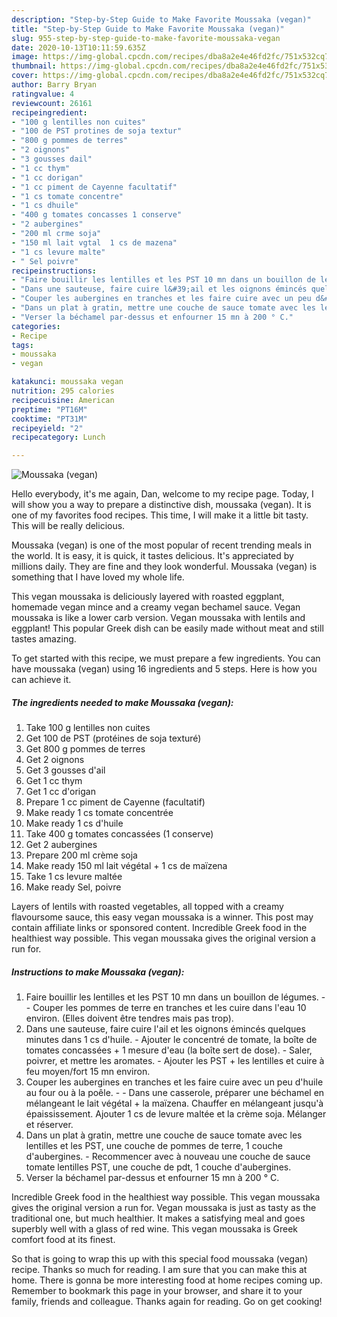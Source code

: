 ```yaml
---
description: "Step-by-Step Guide to Make Favorite Moussaka (vegan)"
title: "Step-by-Step Guide to Make Favorite Moussaka (vegan)"
slug: 955-step-by-step-guide-to-make-favorite-moussaka-vegan
date: 2020-10-13T10:11:59.635Z
image: https://img-global.cpcdn.com/recipes/dba8a2e4e46fd2fc/751x532cq70/moussaka-vegan-photo-principale-de-la-recette.jpg
thumbnail: https://img-global.cpcdn.com/recipes/dba8a2e4e46fd2fc/751x532cq70/moussaka-vegan-photo-principale-de-la-recette.jpg
cover: https://img-global.cpcdn.com/recipes/dba8a2e4e46fd2fc/751x532cq70/moussaka-vegan-photo-principale-de-la-recette.jpg
author: Barry Bryan
ratingvalue: 4
reviewcount: 26161
recipeingredient:
- "100 g lentilles non cuites"
- "100 de PST protines de soja textur"
- "800 g pommes de terres"
- "2 oignons"
- "3 gousses dail"
- "1 cc thym"
- "1 cc dorigan"
- "1 cc piment de Cayenne facultatif"
- "1 cs tomate concentre"
- "1 cs dhuile"
- "400 g tomates concasses 1 conserve"
- "2 aubergines"
- "200 ml crme soja"
- "150 ml lait vgtal  1 cs de mazena"
- "1 cs levure malte"
- " Sel poivre"
recipeinstructions:
- "Faire bouillir les lentilles et les PST 10 mn dans un bouillon de légumes.  Couper les pommes de terre en tranches et les cuire dans l&#39;eau 10 environ. (Elles doivent être tendres mais pas trop)."
- "Dans une sauteuse, faire cuire l&#39;ail et les oignons émincés quelques minutes dans 1 cs d&#39;huile. Ajouter le concentré de tomate, la boîte de tomates concassées + 1 mesure d&#39;eau (la boîte sert de dose). Saler, poivrer, et mettre les aromates. Ajouter les PST + les lentilles et cuire à feu moyen/fort 15 mn environ."
- "Couper les aubergines en tranches et les faire cuire avec un peu d&#39;huile au four ou à la poêle.  Dans une casserole, préparer une béchamel en mélangeant le lait végétal + la maïzena. Chauffer en mélangeant jusqu&#39;à épaississement. Ajouter 1 cs de levure maltée et la crème soja. Mélanger et réserver."
- "Dans un plat à gratin, mettre une couche de sauce tomate avec les lentilles et les PST, une couche de pommes de terre, 1 couche d&#39;aubergines. Recommencer avec à nouveau une couche de sauce tomate lentilles PST, une couche de pdt, 1 couche d&#39;aubergines."
- "Verser la béchamel par-dessus et enfourner 15 mn à 200 ° C."
categories:
- Recipe
tags:
- moussaka
- vegan

katakunci: moussaka vegan 
nutrition: 295 calories
recipecuisine: American
preptime: "PT16M"
cooktime: "PT31M"
recipeyield: "2"
recipecategory: Lunch

---
```



![Moussaka (vegan)](https://img-global.cpcdn.com/recipes/dba8a2e4e46fd2fc/751x532cq70/moussaka-vegan-photo-principale-de-la-recette.jpg)

Hello everybody, it's me again, Dan, welcome to my recipe page. Today, I will show you a way to prepare a distinctive dish, moussaka (vegan). It is one of my favorites food recipes. This time, I will make it a little bit tasty. This will be really delicious.

Moussaka (vegan) is one of the most popular of recent trending meals in the world. It is easy, it is quick, it tastes delicious. It's appreciated by millions daily. They are fine and they look wonderful. Moussaka (vegan) is something that I have loved my whole life.

This vegan moussaka is deliciously layered with roasted eggplant, homemade vegan mince and a creamy vegan bechamel sauce. Vegan moussaka is like a lower carb version. Vegan moussaka with lentils and eggplant! This popular Greek dish can be easily made without meat and still tastes amazing.


To get started with this recipe, we must prepare a few ingredients. You can have moussaka (vegan) using 16 ingredients and 5 steps. Here is how you can achieve it.

<!--inarticleads1-->

##### The ingredients needed to make Moussaka (vegan):

1. Take 100 g lentilles non cuites
1. Get 100 de PST (protéines de soja texturé)
1. Get 800 g pommes de terres
1. Get 2 oignons
1. Get 3 gousses d&#39;ail
1. Get 1 cc thym
1. Get 1 cc d&#39;origan
1. Prepare 1 cc piment de Cayenne (facultatif)
1. Make ready 1 cs tomate concentrée
1. Make ready 1 cs d&#39;huile
1. Take 400 g tomates concassées (1 conserve)
1. Get 2 aubergines
1. Prepare 200 ml crème soja
1. Make ready 150 ml lait végétal + 1 cs de maïzena
1. Take 1 cs levure maltée
1. Make ready  Sel, poivre


Layers of lentils with roasted vegetables, all topped with a creamy flavoursome sauce, this easy vegan moussaka is a winner. This post may contain affiliate links or sponsored content. Incredible Greek food in the healthiest way possible. This vegan moussaka gives the original version a run for. 

<!--inarticleads2-->

##### Instructions to make Moussaka (vegan):

1. Faire bouillir les lentilles et les PST 10 mn dans un bouillon de légumes. -  - Couper les pommes de terre en tranches et les cuire dans l&#39;eau 10 environ. (Elles doivent être tendres mais pas trop).
1. Dans une sauteuse, faire cuire l&#39;ail et les oignons émincés quelques minutes dans 1 cs d&#39;huile. - Ajouter le concentré de tomate, la boîte de tomates concassées + 1 mesure d&#39;eau (la boîte sert de dose). - Saler, poivrer, et mettre les aromates. - Ajouter les PST + les lentilles et cuire à feu moyen/fort 15 mn environ.
1. Couper les aubergines en tranches et les faire cuire avec un peu d&#39;huile au four ou à la poêle. -  - Dans une casserole, préparer une béchamel en mélangeant le lait végétal + la maïzena. Chauffer en mélangeant jusqu&#39;à épaississement. Ajouter 1 cs de levure maltée et la crème soja. Mélanger et réserver.
1. Dans un plat à gratin, mettre une couche de sauce tomate avec les lentilles et les PST, une couche de pommes de terre, 1 couche d&#39;aubergines. - Recommencer avec à nouveau une couche de sauce tomate lentilles PST, une couche de pdt, 1 couche d&#39;aubergines.
1. Verser la béchamel par-dessus et enfourner 15 mn à 200 ° C.


Incredible Greek food in the healthiest way possible. This vegan moussaka gives the original version a run for. Vegan moussaka is just as tasty as the traditional one, but much healthier. It makes a satisfying meal and goes superbly well with a glass of red wine. This vegan moussaka is Greek comfort food at its finest. 

So that is going to wrap this up with this special food moussaka (vegan) recipe. Thanks so much for reading. I am sure that you can make this at home. There is gonna be more interesting food at home recipes coming up. Remember to bookmark this page in your browser, and share it to your family, friends and colleague. Thanks again for reading. Go on get cooking!
